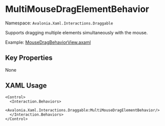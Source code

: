 # MultiMouseDragElementBehavior

Namespace: `Avalonia.Xaml.Interactions.Draggable`

Supports dragging multiple elements simultaneously with the mouse.

Example: [MouseDragBehaviorView.axaml](samples/BehaviorsTestApplication/Views/Pages/MouseDragBehaviorView.axaml)

## Key Properties
None

## XAML Usage
```xaml
<Control>
  <Interaction.Behaviors>
    <Avalonia.Xaml.Interactions.Draggable:MultiMouseDragElementBehavior/>
  </Interaction.Behaviors>
</Control>
```
